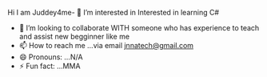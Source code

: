 Hi I am Juddey4me- 👋  I’m interested in Interested in learning C#

- 💞️ I’m looking to collaborate WITH someone who has experience to teach and assist new begginner like me
- 📫 How to reach me ...via email jnnatech@gmail.com
- 😄 Pronouns: ...N/A
- ⚡ Fun fact: ...MMA

<!---
Judddey4me/Judddey4me is a ✨ special ✨ repository because its `README.md` (this file) appears on your GitHub profile.
You can click the Preview link to take a look at your changes.
--->
